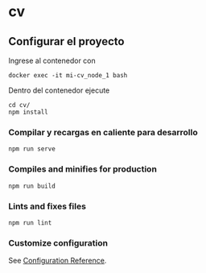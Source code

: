 # cv

## Configurar el proyecto
Ingrese al contenedor con
```
docker exec -it mi-cv_node_1 bash
```
Dentro del contenedor ejecute
```
cd cv/
npm install
```

### Compilar y recargas en caliente para desarrollo
```
npm run serve
```

### Compiles and minifies for production
```
npm run build
```

### Lints and fixes files
```
npm run lint
```

### Customize configuration
See [Configuration Reference](https://cli.vuejs.org/config/).
